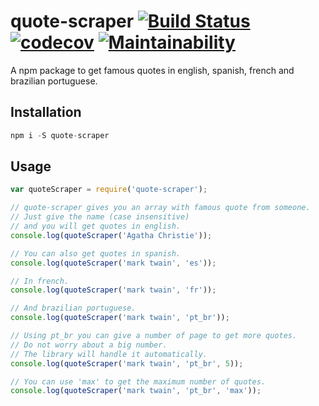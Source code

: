 # quote-scraper [![Build Status](https://travis-ci.org/edgarpf/quote-scraper.svg?branch=master)](https://travis-ci.org/edgarpf/quote-scraper) [![codecov](https://codecov.io/gh/edgarpf/quote-scraper/branch/master/graph/badge.svg)](https://codecov.io/gh/edgarpf/quote-scraper) [![Maintainability](https://api.codeclimate.com/v1/badges/bae84ef93f2e4f7eeb11/maintainability)](https://codeclimate.com/github/edgarpf/quote-scraper/maintainability)
A npm package to get famous quotes in english, spanish, french and brazilian portuguese. 

## Installation
```js
npm i -S quote-scraper
```

## Usage
```js
var quoteScraper = require('quote-scraper');

// quote-scraper gives you an array with famous quote from someone. 
// Just give the name (case insensitive) 
// and you will get quotes in english.
console.log(quoteScraper('Agatha Christie')); 

// You can also get quotes in spanish.
console.log(quoteScraper('mark twain', 'es')); 

// In french.
console.log(quoteScraper('mark twain', 'fr')); 

// And brazilian portuguese.
console.log(quoteScraper('mark twain', 'pt_br')); 

// Using pt_br you can give a number of page to get more quotes. 
// Do not worry about a big number. 
// The library will handle it automatically.
console.log(quoteScraper('mark twain', 'pt_br', 5)); 

// You can use 'max' to get the maximum number of quotes.
console.log(quoteScraper('mark twain', 'pt_br', 'max')); 

```
